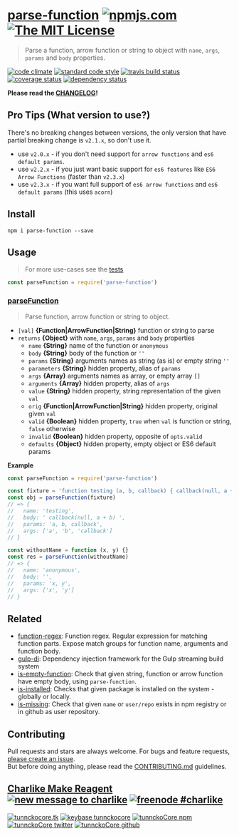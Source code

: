 # [parse-function][author-www-url] [![npmjs.com][npmjs-img]][npmjs-url] [![The MIT License][license-img]][license-url] 

> Parse a function, arrow function or string to object with `name`, `args`, `params` and `body` properties.

[![code climate][codeclimate-img]][codeclimate-url] [![standard code style][standard-img]][standard-url] [![travis build status][travis-img]][travis-url] [![coverage status][coveralls-img]][coveralls-url] [![dependency status][david-img]][david-url]

**Please read the [CHANGELOG](./CHANGELOG.md)!**

## Pro Tips (What version to use?)
There's no breaking changes between versions, the only version that have partial breaking change is `v2.1.x`, so don't use it.

- use `v2.0.x` - if you don't need support for `arrow functions` and `es6 default params`.
- use `v2.2.x` - if you just want basic support for `es6 features` like `ES6 Arrow Functions` (faster than `v2.3.x`)
- use `v2.3.x` - if you want full support of `es6 arrow functions` and `es6 default params` (this uses `acorn`)



## Install
```
npm i parse-function --save
```


## Usage
> For more use-cases see the [tests](./test.js)

```js
const parseFunction = require('parse-function')
```

### [parseFunction](./index.js#L45)
> Parse function, arrow function or string to object. 

- `[val]` **{Function|ArrowFunction|String}** function or string to parse    
- `returns` **{Object}** with `name`, `args`, `params` and `body` properties  
  + `name` **{String}** name of the function or `anonymous`
  + `body` **{String}** body of the function or `''`
  + `params` **{String}** arguments names as string (as is) or empty string `''`
  + `parameters` **{String}** hidden property, alias of `params`
  + `args` **{Array}** arguments names as array, or empty array `[]`
  + `arguments` **{Array}** hidden property, alias of `args`
  + `value` **{String}** hidden property, string representation of the given `val`
  + `orig` **{Function|ArrowFunction|String}** hidden property, original given `val`
  + `valid` **{Boolean}** hidden property, `true` when `val` is function or string, `false` otherwise
  + `invalid` **{Boolean}** hidden property, opposite of `opts.valid`
  + `defaults` **{Object}** hidden property, empty object or ES6 default params

**Example**

```js
const parseFunction = require('parse-function')

const fixture = 'function testing (a, b, callback) { callback(null, a + b) }'
const obj = parseFunction(fixture)
// => {
//   name: 'testing',
//   body: ' callback(null, a + b) ',
//   params: 'a, b, callback',
//   args: ['a', 'b', 'callback']
// }

const withoutName = function (x, y) {}
const res = parseFunction(withoutName)
// => {
//   name: 'anonymous',
//   body: '',
//   params: 'x, y',
//   args: ['x', 'y']
// }
```


## Related
- [function-regex](https://github.com/regexps/function-regex): Function regex. Regular expression for matching function parts. Expose match groups for function name, arguments and function body.
- [gulp-di](https://github.com/cmtt/gulp-di): Dependency injection framework for the Gulp streaming build system
- [is-empty-function](https://github.com/tunnckocore/is-empty-function): Check that given string, function or arrow function have empty body, using `parse-function`.
- [is-installed](https://github.com/tunnckoCore/is-installed): Checks that given package is installed on the system - globally or locally.
- [is-missing](https://github.com/tunnckocore/is-missing): Check that given `name` or `user/repo` exists in npm registry or in github as user repository.


## Contributing
Pull requests and stars are always welcome. For bugs and feature requests, [please create an issue](https://github.com/tunnckoCore/parse-function/issues/new).  
But before doing anything, please read the [CONTRIBUTING.md](./CONTRIBUTING.md) guidelines.


## [Charlike Make Reagent](http://j.mp/1stW47C) [![new message to charlike][new-message-img]][new-message-url] [![freenode #charlike][freenode-img]][freenode-url]

[![tunnckocore.tk][author-www-img]][author-www-url] [![keybase tunnckocore][keybase-img]][keybase-url] [![tunnckoCore npm][author-npm-img]][author-npm-url] [![tunnckoCore twitter][author-twitter-img]][author-twitter-url] [![tunnckoCore github][author-github-img]][author-github-url]


[npmjs-url]: https://www.npmjs.com/package/parse-function
[npmjs-img]: https://img.shields.io/npm/v/parse-function.svg?label=parse-function

[license-url]: https://github.com/tunnckoCore/parse-function/blob/master/LICENSE
[license-img]: https://img.shields.io/badge/license-MIT-blue.svg


[codeclimate-url]: https://codeclimate.com/github/tunnckoCore/parse-function
[codeclimate-img]: https://img.shields.io/codeclimate/github/tunnckoCore/parse-function.svg

[travis-url]: https://travis-ci.org/tunnckoCore/parse-function
[travis-img]: https://img.shields.io/travis/tunnckoCore/parse-function.svg

[coveralls-url]: https://coveralls.io/r/tunnckoCore/parse-function
[coveralls-img]: https://img.shields.io/coveralls/tunnckoCore/parse-function.svg

[david-url]: https://david-dm.org/tunnckoCore/parse-function
[david-img]: https://img.shields.io/david/tunnckoCore/parse-function.svg

[standard-url]: https://github.com/feross/standard
[standard-img]: https://img.shields.io/badge/code%20style-standard-brightgreen.svg


[author-www-url]: http://www.tunnckocore.tk
[author-www-img]: https://img.shields.io/badge/www-tunnckocore.tk-fe7d37.svg

[keybase-url]: https://keybase.io/tunnckocore
[keybase-img]: https://img.shields.io/badge/keybase-tunnckocore-8a7967.svg

[author-npm-url]: https://www.npmjs.com/~tunnckocore
[author-npm-img]: https://img.shields.io/badge/npm-~tunnckocore-cb3837.svg

[author-twitter-url]: https://twitter.com/tunnckoCore
[author-twitter-img]: https://img.shields.io/badge/twitter-@tunnckoCore-55acee.svg

[author-github-url]: https://github.com/tunnckoCore
[author-github-img]: https://img.shields.io/badge/github-@tunnckoCore-4183c4.svg

[freenode-url]: http://webchat.freenode.net/?channels=charlike
[freenode-img]: https://img.shields.io/badge/freenode-%23charlike-5654a4.svg

[new-message-url]: https://github.com/tunnckoCore/ama
[new-message-img]: https://img.shields.io/badge/ask%20me-anything-green.svg